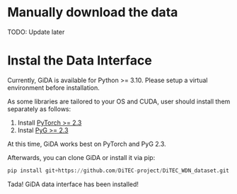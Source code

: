 # Manually download the data
TODO: Update later

# Instal the Data Interface
Currently, GiDA is available for Python >= 3.10. Please setup a virtual environment before installation.

As some libraries are tailored to your OS and CUDA, user should install them separately as follows:

1. Install [PyTorch >= 2.3](https://pytorch.org/get-started/locally/)
2. Instal [PyG >= 2.3](https://pytorch-geometric.readthedocs.io/en/latest/install/installation.html)

At this time, GiDA works best on PyTorch and PyG 2.3.

Afterwards, you can clone GiDA or install it via pip:

```python
pip install git+https://github.com/DiTEC-project/DiTEC_WDN_dataset.git
```

Tada! GiDA data interface has been installed! 

